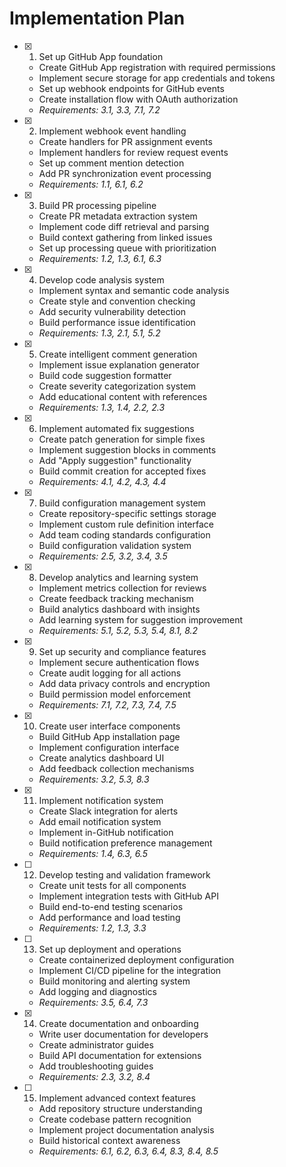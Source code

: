 # Implementation Plan

- [x] 1. Set up GitHub App foundation

  - Create GitHub App registration with required permissions
  - Implement secure storage for app credentials and tokens
  - Set up webhook endpoints for GitHub events
  - Create installation flow with OAuth authorization
  - _Requirements: 3.1, 3.3, 7.1, 7.2_

- [x] 2. Implement webhook event handling

  - Create handlers for PR assignment events
  - Implement handlers for review request events
  - Set up comment mention detection
  - Add PR synchronization event processing
  - _Requirements: 1.1, 6.1, 6.2_

- [x] 3. Build PR processing pipeline

  - Create PR metadata extraction system
  - Implement code diff retrieval and parsing
  - Build context gathering from linked issues
  - Set up processing queue with prioritization
  - _Requirements: 1.2, 1.3, 6.1, 6.3_

- [x] 4. Develop code analysis system

  - Implement syntax and semantic code analysis
  - Create style and convention checking
  - Add security vulnerability detection
  - Build performance issue identification
  - _Requirements: 1.3, 2.1, 5.1, 5.2_

- [x] 5. Create intelligent comment generation

  - Implement issue explanation generator
  - Build code suggestion formatter
  - Create severity categorization system
  - Add educational content with references
  - _Requirements: 1.3, 1.4, 2.2, 2.3_

- [x] 6. Implement automated fix suggestions

  - Create patch generation for simple fixes
  - Implement suggestion blocks in comments
  - Add "Apply suggestion" functionality
  - Build commit creation for accepted fixes
  - _Requirements: 4.1, 4.2, 4.3, 4.4_

- [x] 7. Build configuration management system

  - Create repository-specific settings storage
  - Implement custom rule definition interface
  - Add team coding standards configuration
  - Build configuration validation system
  - _Requirements: 2.5, 3.2, 3.4, 3.5_

- [x] 8. Develop analytics and learning system

  - Implement metrics collection for reviews
  - Create feedback tracking mechanism
  - Build analytics dashboard with insights
  - Add learning system for suggestion improvement
  - _Requirements: 5.1, 5.2, 5.3, 5.4, 8.1, 8.2_

- [x] 9. Set up security and compliance features

  - Implement secure authentication flows
  - Create audit logging for all actions
  - Add data privacy controls and encryption
  - Build permission model enforcement
  - _Requirements: 7.1, 7.2, 7.3, 7.4, 7.5_

- [x] 10. Create user interface components

  - Build GitHub App installation page
  - Implement configuration interface
  - Create analytics dashboard UI
  - Add feedback collection mechanisms
  - _Requirements: 3.2, 5.3, 8.3_

- [x] 11. Implement notification system

  - Create Slack integration for alerts
  - Add email notification system
  - Implement in-GitHub notification
  - Build notification preference management
  - _Requirements: 1.4, 6.3, 6.5_

- [ ] 12. Develop testing and validation framework

  - Create unit tests for all components
  - Implement integration tests with GitHub API
  - Build end-to-end testing scenarios
  - Add performance and load testing
  - _Requirements: 1.2, 1.3, 3.3_

- [ ] 13. Set up deployment and operations

  - Create containerized deployment configuration
  - Implement CI/CD pipeline for the integration
  - Build monitoring and alerting system
  - Add logging and diagnostics
  - _Requirements: 3.5, 6.4, 7.3_

- [x] 14. Create documentation and onboarding

  - Write user documentation for developers
  - Create administrator guides
  - Build API documentation for extensions
  - Add troubleshooting guides
  - _Requirements: 2.3, 3.2, 8.4_

- [ ] 15. Implement advanced context features
  - Add repository structure understanding
  - Create codebase pattern recognition
  - Implement project documentation analysis
  - Build historical context awareness
  - _Requirements: 6.1, 6.2, 6.3, 6.4, 8.3, 8.4, 8.5_
